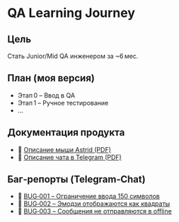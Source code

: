 # QA Learning Journey
## Цель
Стать Junior/Mid QA инженером за ~6 мес.

## План (моя версия)
- Этап 0 – Ввод в QA
- Этап 1 – Ручное тестирование
- …
## Документация продукта

- 📄 [Описание мыши Astrid (PDF)](documentation/astrid_description.pdf)
- 📄 [Описание чата в Telegram (PDF)](documentation/telegram_chat.pdf)
  
## Баг‑репорты (Telegram‑Chat)

- 🐞 [BUG‑001 – Ограничение ввода 150 символов](https://github.com/amizilchik/qa-learning-amizil/issues/4)
- 🐞 [BUG‑002 – Эмодзи отображаются как квадраты](https://github.com/amizilchik/qa-learning-amizil/issues/5)
- 🐞 [BUG‑003 – Сообщения не отправляются в offline](https://github.com/amizilchik/qa-learning-amizil/issues/6)
